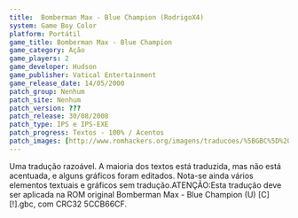 ```yaml
---
title:  Bomberman Max - Blue Champion (RodrigoX4)
system: Game Boy Color
platform: Portátil
game_title: Bomberman Max - Blue Champion
game_category: Ação
game_players: 2
game_developer: Hudson
game_publisher: Vatical Entertainment
game_release_date: 14/05/2000
patch_group: Nenhum
patch_site: Nenhum
patch_version: ???
patch_release: 30/08/2008
patch_type: IPS e IPS-EXE
patch_progress: Textos - 100% / Acentos
patch_images: [http://www.romhackers.org/imagens/traducoes/%5BGBC%5D%20Bomberman%20Max%20-%20Blue%20Champion%20-%20RodrigoX4%20-%201.png,http://www.romhackers.org/imagens/traducoes/%5BGBC%5D%20Bomberman%20Max%20-%20Blue%20Champion%20-%20RodrigoX4%20-%202.png,http://www.romhackers.org/imagens/traducoes/%5BGBC%5D%20Bomberman%20Max%20-%20Blue%20Champion%20-%20RodrigoX4%20-%203.png]
---
```

Uma tradução razoável. A maioria dos textos está traduzida, mas não está acentuada, e alguns gráficos foram editados. Nota-se ainda vários elementos textuais e gráficos sem tradução.ATENÇÃO:Esta tradução deve ser aplicada na ROM original Bomberman Max - Blue Champion (U) [C][!].gbc, com CRC32 5CCB66CF.